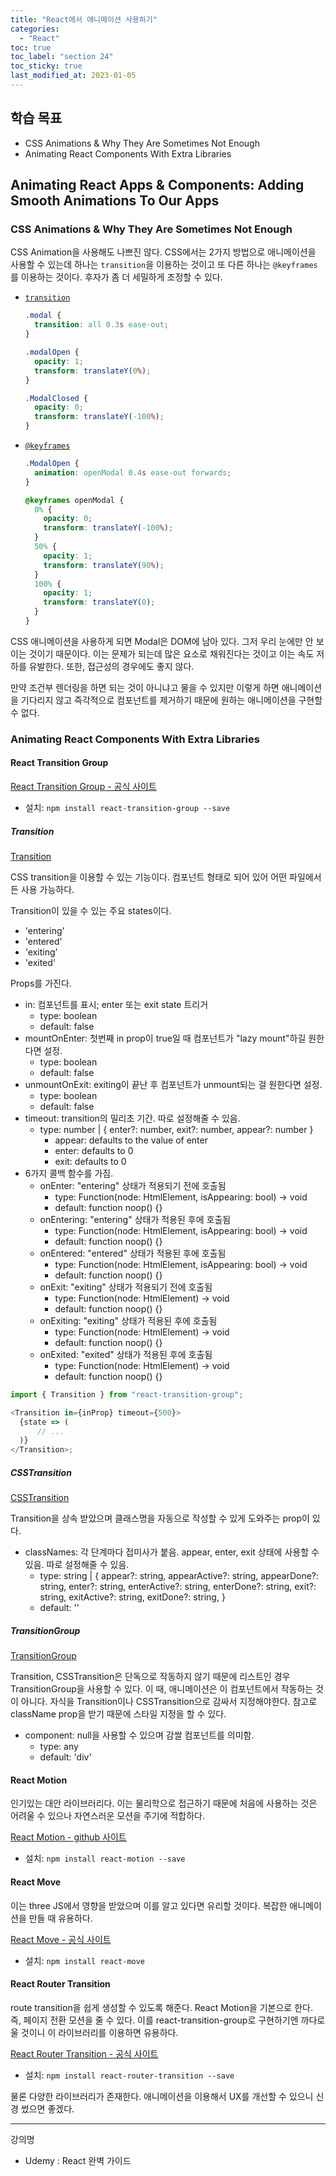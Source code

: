 ```yaml
---
title: "React에서 애니메이션 사용하기"
categories:
  - "React"
toc: true
toc_label: "section 24"
toc_sticky: true
last_modified_at: 2023-01-05
---
```


## 학습 목표

- CSS Animations & Why They Are Sometimes Not Enough
- Animating React Components With Extra Libraries

## Animating React Apps & Components: Adding Smooth Animations To Our Apps

### CSS Animations & Why They Are Sometimes Not Enough

CSS Animation을 사용해도 나쁘진 않다. CSS에서는 2가지 방법으로 애니메이션을 사용할 수 있는데 하나는 `transition`을 이용하는 것이고 또 다른 하나는 `@keyframes`를 이용하는 것이다. 후자가 좀 더 세밀하게 조정할 수 있다.

- [`transition`](https://www.w3schools.com/css/css3_transitions.asp)

  ```css
  .modal {
    transition: all 0.3s ease-out;
  }

  .modalOpen {
    opacity: 1;
    transform: translateY(0%);
  }

  .ModalClosed {
    opacity: 0;
    transform: translateY(-100%);
  }
  ```

- [`@keyframes`](https://www.w3schools.com/cssref/css3_pr_animation-keyframes.php)

  ```css
  .ModalOpen {
    animation: openModal 0.4s ease-out forwards;
  }

  @keyframes openModal {
    0% {
      opacity: 0;
      transform: translateY(-100%);
    }
    50% {
      opacity: 1;
      transform: translateY(90%);
    }
    100% {
      opacity: 1;
      transform: translateY(0);
    }
  }
  ```

CSS 애니메이션을 사용하게 되면 Modal은 DOM에 남아 있다. 그저 우리 눈에만 안 보이는 것이기 때문이다. 이는 문제가 되는데 많은 요소로 채워진다는 것이고 이는 속도 저하를 유발한다. 또한, 접근성의 경우에도 좋지 않다.

만약 조건부 렌더링을 하면 되는 것이 아니냐고 물을 수 있지만 이렇게 하면 애니메이션을 기다리지 않고 즉각적으로 컴포넌트를 제거하기 때문에 원하는 애니메이션을 구현할 수 없다.

### Animating React Components With Extra Libraries

#### React Transition Group

[React Transition Group - 공식 사이트](https://reactcommunity.org/react-transition-group/)

- 설치: `npm install react-transition-group --save`

##### Transition

[Transition](https://reactcommunity.org/react-transition-group/transition)

CSS transition을 이용할 수 있는 기능이다. 컴포넌트 형태로 되어 있어 어떤 파일에서든 사용 가능하다.

Transition이 있을 수 있는 주요 states이다.

- 'entering'
- 'entered'
- 'exiting'
- 'exited'

Props를 가진다.

- in: 컴포넌트를 표시; enter 또는 exit state 트리거
  - type: boolean
  - default: false
- mountOnEnter: 첫번째 in prop이 true일 때 컴포넌트가 "lazy mount"하길 원한다면 설정.
  - type: boolean
  - default: false
- unmountOnExit: exiting이 끝난 후 컴포넌트가 unmount되는 걸 원한다면 설정.
  - type: boolean
  - default: false
- timeout: transition의 밀리초 기간. 따로 설정해줄 수 있음.
  - type: number | { enter?: number, exit?: number, appear?: number }
    - appear: defaults to the value of enter
    - enter: defaults to 0
    - exit: defaults to 0
- 6가지 콜백 함수를 가짐.
  - onEnter: "entering" 상태가 적용되기 전에 호출됨
    - type: Function(node: HtmlElement, isAppearing: bool) -> void
    - default: function noop() {}
  - onEntering: "entering" 상태가 적용된 후에 호출됨
    - type: Function(node: HtmlElement, isAppearing: bool) -> void
    - default: function noop() {}
  - onEntered: "entered" 상태가 적용된 후에 호출됨
    - type: Function(node: HtmlElement, isAppearing: bool) -> void
    - default: function noop() {}
  - onExit: "exiting" 상태가 적용되기 전에 호출됨
    - type: Function(node: HtmlElement) -> void
    - default: function noop() {}
  - onExiting: "exiting" 상태가 적용된 후에 호출됨
    - type: Function(node: HtmlElement) -> void
    - default: function noop() {}
  - onExited: "exited" 상태가 적용된 후에 호출됨
    - type: Function(node: HtmlElement) -> void
    - default: function noop() {}

```js
import { Transition } from "react-transition-group";

<Transition in={inProp} timeout={500}>
  {state => (
      // ...
  )}
</Transition>;
```

##### CSSTransition

[CSSTransition](https://reactcommunity.org/react-transition-group/css-transition)

Transition을 상속 받았으며 클래스명을 자동으로 작성할 수 있게 도와주는 prop이 있다.

- classNames: 각 단계마다 접미사가 붙음. appear, enter, exit 상태에 사용할 수 있음. 따로 설정해줄 수 있음.
  - type: string | { appear?: string, appearActive?: string, appearDone?: string, enter?: string, enterActive?: string, enterDone?: string, exit?: string, exitActive?: string, exitDone?: string, }
  - default: ''

##### TransitionGroup

[TransitionGroup](https://reactcommunity.org/react-transition-group/transition-group)

Transition, CSSTransition은 단독으로 작동하지 않기 때문에 리스트인 경우 TransitionGroup을 사용할 수 있다. 이 때, 애니메이션은 이 컴포넌트에서 작동하는 것이 아니다. 자식을 Transition이나 CSSTransition으로 감싸서 지정해야한다. 참고로 className prop을 받기 때문에 스타일 지정을 할 수 있다.

- component: null을 사용할 수 있으며 감쌀 컴포넌트를 의미함.
  - type: any
  - default: 'div'

#### React Motion

인기있는 대안 라이브러리다. 이는 물리학으로 접근하기 때문에 처음에 사용하는 것은 어려울 수 있으나 자연스러운 모션을 주기에 적합하다.

[React Motion - github 사이트](https://github.com/chenglou/react-motion)

- 설치: `npm install react-motion --save`

#### React Move

이는 three JS에서 영향을 받았으며 이를 알고 있다면 유리할 것이다. 복잡한 애니메이션을 만들 때 유용하다.

[React Move - 공식 사이트](https://react-move-docs.netlify.app/)

- 설치: `npm install react-move`

#### React Router Transition

route transition을 쉽게 생성할 수 있도록 해준다. React Motion을 기본으로 한다. 즉, 페이지 전환 모션을 줄 수 있다. 이를 react-transition-group로 구현하기엔 까다로울 것이니 이 라이브러리를 이용하면 유용하다.

[React Router Transition - 공식 사이트](http://maisano.github.io/react-router-transition/getting-started)

- 설치: `npm install react-router-transition --save`

물론 다양한 라이브러리가 존재한다. 애니메이션을 이용해서 UX를 개선할 수 있으니 신경 썼으면 좋겠다.

---

강의명

- Udemy : React 완벽 가이드

